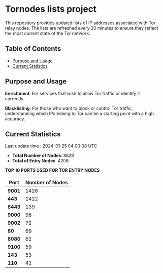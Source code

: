 # Tornodes lists project

This repository provides updated lists of IP addresses associated with Tor relay nodes. The lists are refreshed every 30 minutes to ensure they reflect the most current state of the Tor network.

## Table of Contents

- [Purpose and Usage](#purpose-and-usage)
- [Current Statistics](#current-statistics)


## Purpose and Usage

**Enrichment**: For services that wish to allow Tor traffic or identify it correctly.

**Blacklisting**: For those who want to block or control Tor traffic, understanding which IPs belong to Tor can be a starting point with a high accuracy.

## Current Statistics

Last update time : 2024-01-25 04:00:08 UTC

- **Total Number of Nodes**: 8829
- **Total of Entry Nodes**: 4208

**TOP 10 PORTS USED FOR TOR ENTRY NODES**

| **Port** | **Number of Nodes** |
|------|-----------------|
| **9001**   | 1426  |
| **443**   | 1422  |
| **8443**   | 139  |
| **9000**   | 98  |
| **9002**   | 72  |
| **80**   | 69  |
| **8080**   | 62  |
| **9100**   | 59  |
| **143**   | 53  |
| **110**   | 41  |

